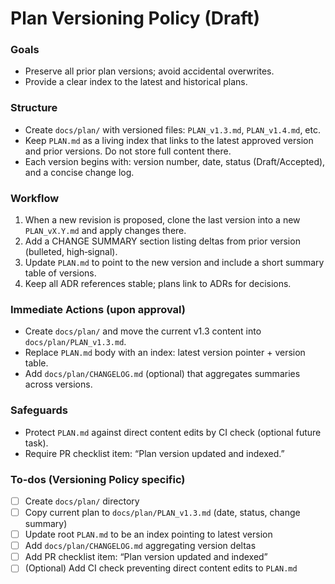 <!-- fd3c829a-67f3-430e-b073-d69b58941ba1 5adbf802-f9ad-4fa5-a476-abbdb7db4517 -->
# Plan Versioning Policy (Draft)

### Goals

- Preserve all prior plan versions; avoid accidental overwrites.
- Provide a clear index to the latest and historical plans.

### Structure

- Create `docs/plan/` with versioned files: `PLAN_v1.3.md`, `PLAN_v1.4.md`, etc.
- Keep `PLAN.md` as a living index that links to the latest approved version and prior versions. Do not store full content there.
- Each version begins with: version number, date, status (Draft/Accepted), and a concise change log.

### Workflow

1. When a new revision is proposed, clone the last version into a new `PLAN_vX.Y.md` and apply changes there.
2. Add a CHANGE SUMMARY section listing deltas from prior version (bulleted, high‑signal).
3. Update `PLAN.md` to point to the new version and include a short summary table of versions.
4. Keep all ADR references stable; plans link to ADRs for decisions.

### Immediate Actions (upon approval)

- Create `docs/plan/` and move the current v1.3 content into `docs/plan/PLAN_v1.3.md`.
- Replace `PLAN.md` body with an index: latest version pointer + version table.
- Add `docs/plan/CHANGELOG.md` (optional) that aggregates summaries across versions.

### Safeguards

- Protect `PLAN.md` against direct content edits by CI check (optional future task).
- Require PR checklist item: “Plan version updated and indexed.”

### To-dos (Versioning Policy specific)

- [ ] Create `docs/plan/` directory
- [ ] Copy current plan to `docs/plan/PLAN_v1.3.md` (date, status, change summary)
- [ ] Update root `PLAN.md` to be an index pointing to latest version
- [ ] Add `docs/plan/CHANGELOG.md` aggregating version deltas
- [ ] Add PR checklist item: “Plan version updated and indexed”
- [ ] (Optional) Add CI check preventing direct content edits to `PLAN.md`
